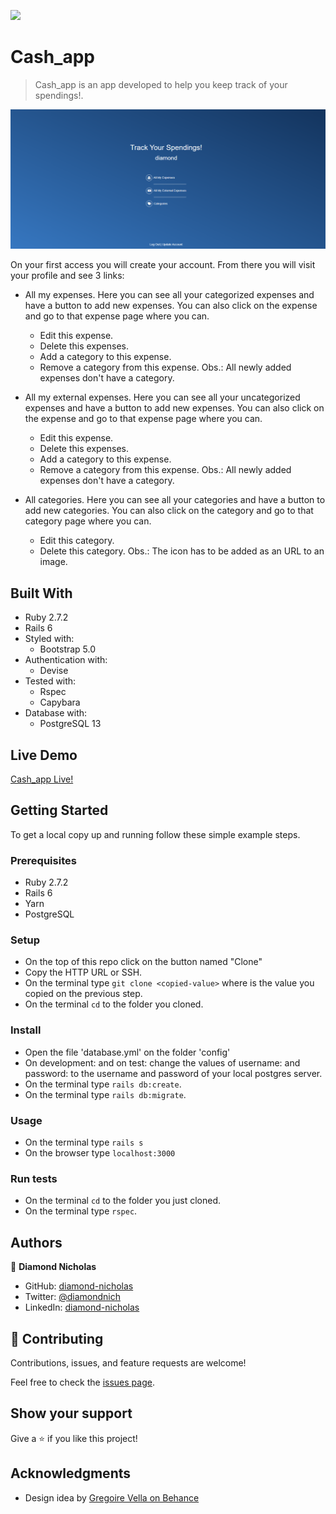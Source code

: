 ![](https://img.shields.io/badge/Microverse-blueviolet)

# Cash_app

> Cash_app is an app developed to help you keep track of your spendings!.

![screenshot](./docs/cash_app.png)

On your first access you will create your account.
From there you will visit your profile and see 3 links:

- All my expenses.
  Here you can see all your categorized expenses and have a button to add new expenses.
  You can also click on the expense and go to that expense page where you can.
    - Edit this expense.
    - Delete this expenses.
    - Add a category to this expense.
    - Remove a category from this expense.
  Obs.: All newly added expenses don't have a category.

- All my external expenses.
  Here you can see all your uncategorized expenses and have a button to add new expenses.
  You can also click on the expense and go to that expense page where you can.
    - Edit this expense.
    - Delete this expenses.
    - Add a category to this expense.
    - Remove a category from this expense.
  Obs.: All newly added expenses don't have a category.

- All categories.
  Here you can see all your categories and have a button to add new categories.
  You can also click on the category and go to that category page where you can.
    - Edit this category.
    - Delete this category.
  Obs.: The icon has to be added as an URL to an image.


## Built With

- Ruby 2.7.2
- Rails 6
- Styled with:
  - Bootstrap 5.0
- Authentication with:
  - Devise
- Tested with:
  - Rspec
  - Capybara
- Database with:
  - PostgreSQL 13

## Live Demo

[Cash_app Live!](https://immense-escarpment-87964.herokuapp.com/)


## Getting Started

To get a local copy up and running follow these simple example steps.

### Prerequisites

- Ruby 2.7.2
- Rails 6
- Yarn
- PostgreSQL

### Setup

- On the top of this repo click on the button named "Clone"
- Copy the HTTP URL or SSH.
- On the terminal type `git clone <copied-value>` where <copied-value> is the value you copied on the previous step.
- On the terminal `cd` to the folder you cloned.

### Install

- Open the file 'database.yml' on the folder 'config'
- On development: and on test: change the values of username: and password: to the username and password of your local postgres server.
- On the terminal type `rails db:create`.
- On the terminal type `rails db:migrate`.

### Usage

- On the terminal type `rails s`
- On the browser type `localhost:3000`

### Run tests

- On the terminal `cd` to the folder you just cloned.
- On the terminal type `rspec`.

## Authors

👤 **Diamond Nicholas**

- GitHub: [diamond-nicholas](https://github.com/diamond-nicholas)
- Twitter: [@diamondnich](https://twitter.com/diamondnich)
- LinkedIn: [diamond-nicholas](linkedin.com/in/diamond-nicholas/)

## 🤝 Contributing

Contributions, issues, and feature requests are welcome!

Feel free to check the [issues page](https://github.com/diamond-nicholas/cash_app/issues).

## Show your support

Give a ⭐️ if you like this project!

## Acknowledgments

- Design idea by [Gregoire Vella on Behance](https://www.behance.net/gallery/19759151/Snapscan-iOs-design-and-branding?tracking_source=)
